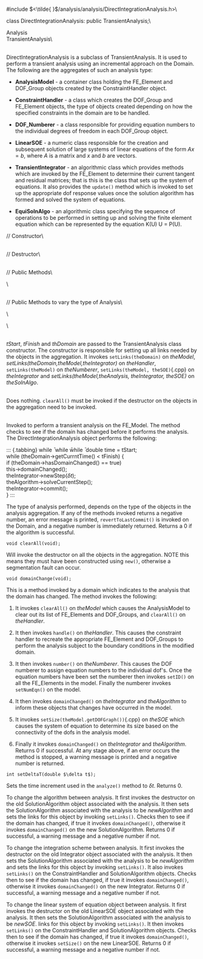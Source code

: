 \
\#include $<\tilde{ }$/analysis/analysis/DirectIntegrationAnalysis.h$>$\

class DirectIntegrationAnalysis: public TransientAnalysis;\

Analysis\
TransientAnalysis\

\
DirectIntegrationAnalysis is a subclass of TransientAnalysis. It is used
to perform a transient analysis using an incremental approach on the
Domain. The following are the aggregates of such an analysis type:

-   **AnalysisModel** - a container class holding the FE_Element and
    DOF_Group objects created by the ConstraintHandler object.

-   **ConstraintHandler** - a class which creates the DOF_Group and
    FE_Element objects, the type of objects created depending on how the
    specified constraints in the domain are to be handled.

-   **DOF_Numberer** - a class responsible for providing equation
    numbers to the individual degrees of freedom in each DOF_Group
    object.

-   **LinearSOE** - a numeric class responsible for the creation and
    subsequent solution of large systems of linear equations of the form
    $Ax = b$, where $A$ is a matrix and $x$ and $b$ are vectors.

-   **TransientIntegrator** - an algorithmic class which provides
    methods which are invoked by the FE_Element to determine their
    current tangent and residual matrices; that is this is the class
    that sets up the system of equations. It also provides the
    `update()` method which is invoked to set up the appropriate dof
    response values once the solution algorithm has formed and solved
    the system of equations.

-   **EquiSolnAlgo** - an algorithmic class specifying the sequence of
    operations to be performed in setting up and solving the finite
    element equation which can be represented by the equation K(U) U =
    P(U).


// Constructor\

\
// Destructor\

\
// Public Methods\

\

\
// Public Methods to vary the type of Analysis\

\

\

\
*tStart*, *tFinish* and *thDomain* are passed to the TransientAnalysis
class constructor. The constructor is responsible for setting up all
links needed by the objects in the aggregation. It invokes
`setLinks(theDomain)` on *theModel*,
*setLinks(theDomain,theModel,theIntegrator)* on *theHandler*,
`setLinks(theModel)` on *theNumberer*, `setLinks(theModel, theSOE)`{.cpp} on
*theIntegrator* and *setLinks(theModel,theAnalysis, theIntegrator,
theSOE)* on *theSolnAlgo*.

\
Does nothing. `clearAll()` must be invoked if the destructor on the
objects in the aggregation need to be invoked.

\
Invoked to perform a transient analysis on the FE_Model. The method
checks to see if the domain has changed before it performs the analysis.
The DirectIntegrationAnalysis object performs the following:

::: {.tabbing}
while ̄ while w̄hile ̄ double time = tStart;\
while (theDomain-$>$getCurrntTime() $<$ tFinish) {\
if (theDomain-$>$hasDomainChanged() == true)\
this-$>$domainChanged();\
theIntegrator-$>$newStep($\delta t$);\
theAlgorithm-$>$solveCurrentStep();\
theIntegrator-$>$commit();\
}
:::

The type of analysis performed, depends on the type of the objects in
the analysis aggregation. If any of the methods invoked returns a
negative number, an error message is printed, `revertToLastCommit()` is
invoked on the Domain, and a negative number is immediately returned.
Returns a $0$ if the algorithm is successful.

```{.cpp}
void clearAll(void);
```

Will invoke the destructor on all the objects in the aggregation. NOTE
this means they must have been constructed using `new()`, otherwise a
segmentation fault can occur.

```{.cpp}
void domainChange(void);
```

This is a method invoked by a domain which indicates to the analysis
that the domain has changed. The method invokes the following:

1.  It invokes `clearAll()` on *theModel* which causes the AnalysisModel
    to clear out its list of FE_Elements and DOF_Groups, and
    `clearAll()` on *theHandler*.

2.  It then invokes `handle()` on *theHandler*. This causes the
    constraint handler to recreate the appropriate FE_Element and
    DOF_Groups to perform the analysis subject to the boundary
    conditions in the modified domain.

3.  It then invokes `number()` on *theNumberer*. This causes the DOF
    numberer to assign equation numbers to the individual dof's. Once
    the equation numbers have been set the numberer then invokes
    `setID()` on all the FE_Elements in the model. Finally the numberer
    invokes `setNumEqn()` on the model.

4.  It then invokes `domainChanged()` on *theIntegrator* and
    *theAlgorithm* to inform these objects that changes have occurred in
    the model.

5.  It invokes `setSize(theModel.getDOFGraph())`{.cpp} on *theSOE* which
    causes the system of equation to determine its size based on the
    connectivity of the dofs in the analysis model.

6.  Finally it invokes `domainChanged()` on *theIntegrator* and
    *theAlgorithm*. Returns $0$ if successful. At any stage above, if an
    error occurs the method is stopped, a warning message is printed and
    a negative number is returned.


```{.cpp}
int setDeltaT(double $\delta t$);
```

Sets the time increment used in the `analyze()` method to $\delta
t$. Returns $0$.

To change the algorithm between analysis. It first invokes the
destructor on the old SolutionAlgorithm object associated with the
analysis. It then sets the SolutionAlgorithm associated with the
analysis to be *newAlgorithm* and sets the links for this object by
invoking `setLinks()`. Checks then to see if the domain has changed, if
true it invokes `domainChanged()`, otherwise it invokes
`domainChanged()` on the new SolutionAlgorithm. Returns $0$ if
successful, a warning message and a negative number if not.

To change the integration scheme between analysis. It first invokes the
destructor on the old Integrator object associated with the analysis. It
then sets the SolutionAlgorithm associated with the analysis to be
*newAlgorithm* and sets the links for this object by invoking
`setLinks()`. It also invokes `setLinks()` on the ConstraintHandler and
SolutionAlgorithm objects. Checks then to see if the domain has changed,
if true it invokes `domainChanged()`, otherwise it invokes
`domainChanged()` on the new Integrator. Returns $0$ if successful, a
warning message and a negative number if not.

To change the linear system of equation object between analysis. It
first invokes the destructor on the old LinearSOE object associated with
the analysis. It then sets the SolutionAlgorithm associated with the
analysis to be *newSOE*. links for this object by invoking `setLinks()`.
It then invokes `setLinks()` on the ConstraintHandler and
SolutionAlgorithm objects. Checks then to see if the domain has changed,
if true it invokes `domainChanged()`, otherwise it invokes `setSize()`
on the new LinearSOE. Returns $0$ if successful, a warning message and a
negative number if not.
